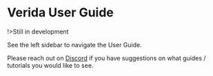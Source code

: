 # Verida User Guide

!>Still in development

See the left sidebar to navigate the User Guide.

Please reach out on [Discord](https://discord.gg/qb6vS43) if you have suggestions on what guides / tutorials you would like to see.
